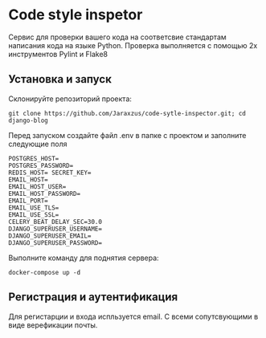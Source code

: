 # Code style inspetor

Сервис для проверки вашего кода на соответсвие стандартам написания кода на
языке Python. Проверка выполняется с помощью 2х инструментов Pylint и Flake8

## Установка и запуск

Склонируйте репозиторий проекта:

```
git clone https://github.com/Jaraxzus/code-sytle-inspector.git; cd django-blog
```

Перед запуском создайте файл .env в папке с проектом и заполните следующие поля

```
POSTGRES_HOST=
POSTGRES_PASSWORD=
REDIS_HOST= SECRET_KEY=
EMAIL_HOST=
EMAIL_HOST_USER=
EMAIL_HOST_PASSWORD=
EMAIL_PORT=
EMAIL_USE_TLS=
EMAIL_USE_SSL=
CELERY_BEAT_DELAY_SEC=30.0
DJANGO_SUPERUSER_USERNAME=
DJANGO_SUPERUSER_EMAIL=
DJANGO_SUPERUSER_PASSWORD=
```

Выполните команду для поднятия сервера:

```
docker-compose up -d
```

## Регистрация и аутентификация

Для регистарции и входа испльзуется email. С всеми сопутсвующими в виде
верефикации почты.
